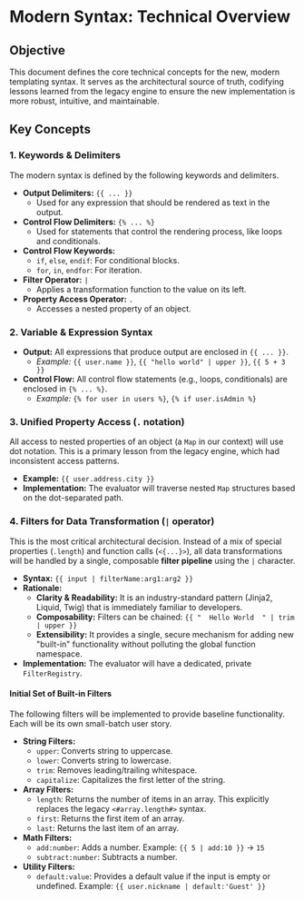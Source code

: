 # Modern Syntax: Technical Overview

## Objective

This document defines the core technical concepts for the new, modern templating syntax. It serves as the architectural source of truth, codifying lessons learned from the legacy engine to ensure the new implementation is more robust, intuitive, and maintainable.

## Key Concepts

### 1. Keywords & Delimiters

The modern syntax is defined by the following keywords and delimiters.

- **Output Delimiters:** `{{ ... }}`
  - Used for any expression that should be rendered as text in the output.
- **Control Flow Delimiters:** `{% ... %}`
  - Used for statements that control the rendering process, like loops and conditionals.
- **Control Flow Keywords:**
  - `if`, `else`, `endif`: For conditional blocks.
  - `for`, `in`, `endfor`: For iteration.
- **Filter Operator:** `|`
  - Applies a transformation function to the value on its left.
- **Property Access Operator:** `.`
  - Accesses a nested property of an object.

### 2. Variable & Expression Syntax

- **Output:** All expressions that produce output are enclosed in `{{ ... }}`.
  - _Example:_ `{{ user.name }}`, `{{ "hello world" | upper }}`, `{{ 5 + 3 }}`
- **Control Flow:** All control flow statements (e.g., loops, conditionals) are enclosed in `{% ... %}`.
  - _Example:_ `{% for user in users %}`, `{% if user.isAdmin %}`

### 3. Unified Property Access (`.` notation)

All access to nested properties of an object (a `Map` in our context) will use dot notation. This is a primary lesson from the legacy engine, which had inconsistent access patterns.

- **Example:** `{{ user.address.city }}`
- **Implementation:** The evaluator will traverse nested `Map` structures based on the dot-separated path.

### 4. Filters for Data Transformation (`|` operator)

This is the most critical architectural decision. Instead of a mix of special properties (`.length`) and function calls (`<{...}>`), all data transformations will be handled by a single, composable **filter pipeline** using the `|` character.

- **Syntax:** `{{ input | filterName:arg1:arg2 }}`
- **Rationale:**
  - **Clarity & Readability:** It is an industry-standard pattern (Jinja2, Liquid, Twig) that is immediately familiar to developers.
  - **Composability:** Filters can be chained: `{{ "  Hello World  " | trim | upper }}`
  - **Extensibility:** It provides a single, secure mechanism for adding new "built-in" functionality without polluting the global function namespace.
- **Implementation:** The evaluator will have a dedicated, private `FilterRegistry`.

#### Initial Set of Built-in Filters

The following filters will be implemented to provide baseline functionality. Each will be its own small-batch user story.

- **String Filters:**
  - `upper`: Converts string to uppercase.
  - `lower`: Converts string to lowercase.
  - `trim`: Removes leading/trailing whitespace.
  - `capitalize`: Capitalizes the first letter of the string.
- **Array Filters:**
  - `length`: Returns the number of items in an array. This explicitly replaces the legacy `<#array.length#>` syntax.
  - `first`: Returns the first item of an array.
  - `last`: Returns the last item of an array.
- **Math Filters:**
  - `add:number`: Adds a number. Example: `{{ 5 | add:10 }}` -> `15`
  - `subtract:number`: Subtracts a number.
- **Utility Filters:**
  - `default:value`: Provides a default value if the input is empty or undefined. Example: `{{ user.nickname | default:'Guest' }}`
